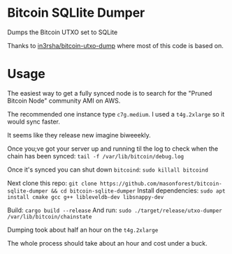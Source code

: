 Bitcoin SQLlite Dumper
======================

Dumps the Bitcoin UTXO set to SQLite

Thanks to [in3rsha/bitcoin-utxo-dump](https://github.com/in3rsha/bitcoin-utxo-dump) where most of this code is based on.


Usage
=====

The easiest way to get a fully synced node is to search for the "Pruned Bitcoin Node" community AMI on AWS.

The recommended one instance type `c7g.medium`. I used a `t4g.2xlarge` so it would sync faster.

It seems like they release new imagine biweeekly.

Once you;ve got your server up and running til the log to check when the chain has been synced: `tail -f /var/lib/bitcoin/debug.log`

Once it's synced you can shut down `bitcoind`: `sudo killall bitcoind`


Next clone this repo: `git clone https://github.com/masonforest/bitcoin-sqlite-dumper && cd bitcoin-sqlite-dumper`
Install dependencies: `sudo apt install cmake gcc g++ libleveldb-dev libsnappy-dev`

Build: `cargo build --release`
And run: `sudo ./target/release/utxo-dumper  /var/lib/bitcoin/chainstate`

Dumping took about half an hour on the `t4g.2xlarge`

The whole process should take about an hour and cost under a buck.